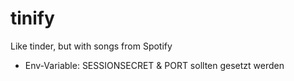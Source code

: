 # tinify
Like tinder, but with songs from Spotify
- Env-Variable: SESSIONSECRET & PORT sollten gesetzt werden